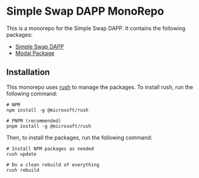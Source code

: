 # Simple Swap DAPP MonoRepo

This is a monorepo for the Simple Swap DAPP. It contains the following packages:

- [Simple Swap DAPP](apps/example/README.md)
- [Modal Package](libraries/pushkin-simple-modals/README.md)

## Installation

This monorepo uses [rush](https://rushjs.io/) to manage the packages. To install rush, run the following command:

```shell
# NPM
npm install -g @microsoft/rush

# PNPM (recommended)
pnpm install -g @microsoft/rush
```

Then, to install the packages, run the following command:

```shell
# Install NPM packages as needed
rush update

# Do a clean rebuild of everything
rush rebuild
```